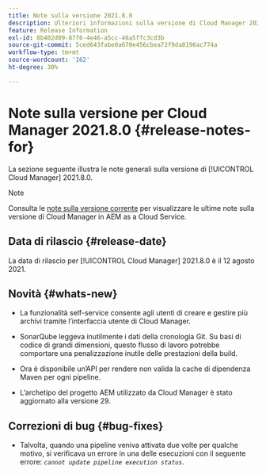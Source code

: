 ```yaml
---
title: Note sulla versione 2021.8.0
description: Ulteriori informazioni sulla versione di Cloud Manager 2021.8.0.
feature: Release Information
exl-id: 8b402d09-87f6-4e46-a5cc-46a5ffc3cd3b
source-git-commit: 5ced643fabe0a670e456cbea72f9da8196ac774a
workflow-type: tm+mt
source-wordcount: '162'
ht-degree: 30%

---
```


# Note sulla versione per Cloud Manager 2021.8.0 {#release-notes-for}

La sezione seguente illustra le note generali sulla versione di [!UICONTROL Cloud Manager] 2021.8.0.

>[!NOTE]
>Consulta le [note sulla versione corrente](https://experienceleague.adobe.com/it/docs/experience-manager-cloud-service/content/release-notes/cloud-manager/current#getting-access) per visualizzare le ultime note sulla versione di Cloud Manager in AEM as a Cloud Service.

## Data di rilascio {#release-date}

La data di rilascio per [!UICONTROL Cloud Manager] 2021.8.0 è il 12 agosto 2021.


## Novità {#whats-new}

* La funzionalità self-service consente agli utenti di creare e gestire più archivi tramite l’interfaccia utente di Cloud Manager.

* SonarQube leggeva inutilmente i dati della cronologia Git. Su basi di codice di grandi dimensioni, questo flusso di lavoro potrebbe comportare una penalizzazione inutile delle prestazioni della build.

* Ora è disponibile un’API per rendere non valida la cache di dipendenza Maven per ogni pipeline.

* L’archetipo del progetto AEM utilizzato da Cloud Manager è stato aggiornato alla versione 29.

## Correzioni di bug {#bug-fixes}

* Talvolta, quando una pipeline veniva attivata due volte per qualche motivo, si verificava un errore in una delle esecuzioni con il seguente errore: *`cannot update pipeline execution status`*.
